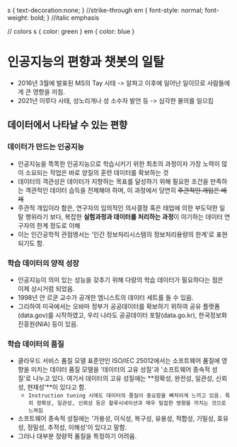 s { text-decoration:none; } //strike-through
em { font-style: normal; font-weight: bold; } //italic emphasis

// colors
s { color: green }
em { color: blue }

# 인공지능의 편향과 챗봇의 일탈
- 2016년 3월에 발표된 MS의 Tay 사태 -> 알파고 이후에 일어난 일이므로 사람들에게 큰 영향을 끼침.
- 2021년 이루다 사태, 성노리개나 성 소수자 발언 등 -> 심각한 물의를 일으킴

## 데이터에서 나타날 수 있는 편향
### 데이터가 만드는 인공지능
- 인공지능을 똑똑한 인공지능으로 학습시키기 위한 최초의 과정이자 가장 노력이 많이 소요되는 작업은 바로 양질의 훈련 데이터를 확보하는 것
- 데이터의 객관성은 데이터가 지향하는 목표를 달성하기 위해 필요한 조건을 만족하는 객관적인 데이터 습득을 전제해야 하며, 이 과정에서 당연히 ~~주관적인 개입은 배제~~
- 주관적 개입이라 함은, 연구자의 임의적인 의사결정 혹은 태업에 의한 부도덕한 일탈 행위라기 보다, 복잡한 **실험과정과 데이터를 처리하는 과정**이 야기하는 데이터 연구자의 한계 정도로 이해
- 이는 인간공학적 관점엥서는 '인간 정보처리시스템의 정보처리용량의 한계'로 표현되기도 함.

### 학습 데이터의 양적 성장
- 인공지능이 의미 있는 성능을 갖추기 위해 다량의 학습 데이터가 필요하다는 점은 이제 상시거럼 되었음.
- 1998년 얀 르쿤 교수가 공개한 엠니스트의 데이터 세트를 들 수 있음.
- 그리하여 미국에서는 오바마 정부가 공공데이터를 확보하기 위하여 공유 플랫폼(data.gov)를 시작하였고, 우리 나라도 공공데이터 포탈(data.go.kr), 한국정보화진흥원(NIA) 등이 있음.

### 학습 데이터의 품질
- 클라우드 서비스 품질 모델 표준안인 ISO/IEC 25012에서는 소프트웨어 품질에 영향을 미치는 데이터 품질 모델을 '데이터의 고유 성질'과 '소프트웨어 종속적 성질'로 나누고 있다. 여기서 데이터의 고유 성질에는 **정확성, 완전성, 일관성, 신뢰성, 현재성'**이 있다고 함.
  - `Instruction tuning 시에도 데이터의 품질이 중요함을 뼈저리게 느끼고 있음. 특히 정확성, 일관성, 신뢰성 등은 할루시네이션과 매우 밀접한 영향을 끼치는 것으로 느껴짐`
- 소프트웨어 종속적 성질에는 '가용성, 이식성, 복구성, 유용성, 적합성, 기밀성, 효유성, 정밀성, 추적성, 이해성'이 있다고 말함. 
- 그러나 대부분 정량적 품질을 특정하기 어려움.

